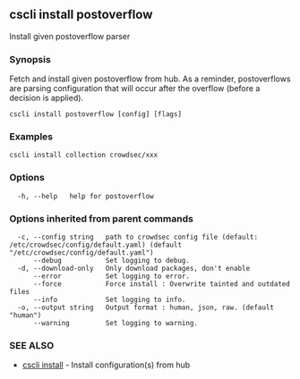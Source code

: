 ## cscli install postoverflow

Install given postoverflow parser

### Synopsis

Fetch and install given postoverflow from hub.
As a reminder, postoverflows are parsing configuration that will occur after the overflow (before a decision is applied).

```
cscli install postoverflow [config] [flags]
```

### Examples

```
cscli install collection crowdsec/xxx
```

### Options

```
  -h, --help   help for postoverflow
```

### Options inherited from parent commands

```
  -c, --config string   path to crowdsec config file (default: /etc/crowdsec/config/default.yaml) (default "/etc/crowdsec/config/default.yaml")
      --debug           Set logging to debug.
  -d, --download-only   Only download packages, don't enable
      --error           Set logging to error.
      --force           Force install : Overwrite tainted and outdated files
      --info            Set logging to info.
  -o, --output string   Output format : human, json, raw. (default "human")
      --warning         Set logging to warning.
```

### SEE ALSO

* [cscli install](cscli_install.md)	 - Install configuration(s) from hub


